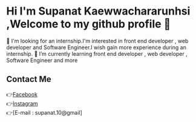 # Hi I'm Supanat Kaewwachararunhsi ,Welcome to my github profile 👋
👯 I'm looking for an internship.I'm interested in front end developer , web developer and Software Engineer.I wish gain more experience during an internship.
🌱 I’m currently learning front end developer , web developer , Software Engineer and more

## Contact Me
👉[Facebook](https://www.facebook.com/supanat1998/)<br>
👉[Instagram](https://www.instagram.com/f1uker_tp/)<br>
👉[E-mail : supanat.10@gmail]<br>
<!--
**F1ukEr/F1ukEr** is a ✨ _special_ ✨ repository because its `README.md` (this file) appears on your GitHub profile.

Here are some ideas to get you started:

- 🔭 I’m currently working on ...
- 🌱 I’m currently learning ...
- 👯 I’m looking to collaborate on ...
- 🤔 I’m looking for help with ...
- 💬 Ask me about ...
- 📫 How to reach me: ...
- 😄 Pronouns: ...
- ⚡ Fun fact: ...
-->
